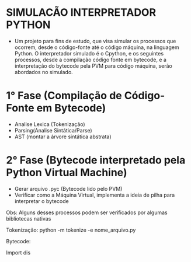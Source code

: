 # SIMULACÃO INTERPRETADOR PYTHON

- Um projeto para fins de estudo, que visa simular os processos que ocorrem,
desde o código-fonte até o código máquina, na linguagem Python.
O interpretador simulado é o Cpython, e os seguintes processos, desde a compilação
código fonte em bytecode, e a interpretação do bytecode pela PVM para código máquina, serão
abordados no simulado.

# 1° Fase (Compilação de Código-Fonte em Bytecode)

- Analise Lexica (Tokenização)
- Parsing(Analise Sintática/Parse)
- AST (montar a árvore sintática abstrata) 

# 2° Fase (Bytecode interpretado pela Python Virtual Machine)
- Gerar arquivo .pyc (Bytecode lido pelo PVM)
- Verificar como a Máquina Virtual, implementa a ideia de pilha para interpretar o bytecode


Obs: Alguns desses processos podem ser verificados por algumas bibliotecas nativas

Tokenização:
python -m tokenize -e nome_arquivo.py

Bytecode:

Import dis
